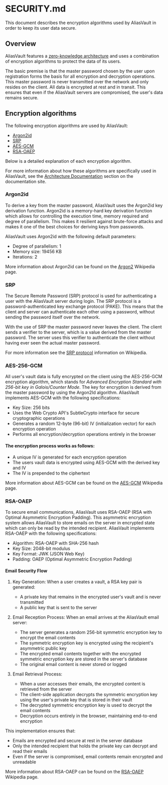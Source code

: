 # SECURITY.md
This document describes the encryption algorithms used by AliasVault in order to keep its user data secure.

## Overview
AliasVault features a [zero-knowledge architecture](https://en.wikipedia.org/wiki/Zero-knowledge_service) and uses a combination of encryption algorithms to protect the data of its users.

The basic premise is that the master password chosen by the user upon registration forms the basis for all encryption
and decryption operations. This master password is never transmitted over the network and only resides on the client.
All data is encrypted at rest and in transit. This ensures that even if the AliasVault servers are compromised,
the user's data remains secure.

## Encryption algorithms
The following encryption algorithms are used by AliasVault:

- [Argon2id](#argon2id)
- [SRP](#srp)
- [AES-GCM](#aes-gcm)
- [RSA-OAEP](#rsa-oaep)

Below is a detailed explanation of each encryption algorithm.

For more information about how these algorithms are specifically used in AliasVault, see the [Architecture Documentation](https://docs.aliasvault.net/architecture) section on the documentation site.

### Argon2id
To derive a key from the master password, AliasVault uses the Argon2id key derivation function. Argon2id is a memory-hard
key derivation function which allows for controlling the execution time, memory required and degree of parallelism.
This makes it resilient against brute-force attacks and makes it one of the best choices for deriving keys from passwords.

AliasVault uses Argon2id with the following default parameters:
- Degree of parallelism: 1
- Memory size: 19456 KB
- Iterations: 2

More information about Argon2id can be found on the [Argon2](https://en.wikipedia.org/wiki/Argon2) Wikipedia page.

### SRP
The Secure Remote Password (SRP) protocol is used for authenticating a user with the AliasVault server during login.
The SRP protocol is a password-authenticated key exchange protocol (PAKE). This means that the client and server can
authenticate each other using a password, without sending the password itself over the network.

With the use of SRP the master password never leaves the client. The client sends a verifier to the server,
which is a value derived from the master password. The server uses this verifier to authenticate the client without
having ever seen the actual master password.

For more information see the [SRP protocol](https://en.wikipedia.org/wiki/Secure_Remote_Password_protocol) information on Wikipedia.

### AES-256-GCM
All user's vault data is fully encrypted on the client using the AES-256-GCM encryption algorithm, which stands for
*Advanced Encryption Standard with 256-bit key in Galois/Counter Mode*. The key for encryption is derived from the
master password by using the Argon2Id algorithm. AliasVault implements AES-GCM with the following specifications:

- Key Size: 256 bits
- Uses the Web Crypto API's SubtleCrypto interface for secure cryptographic operations
- Generates a random 12-byte (96-bit) IV (initialization vector) for each encryption operation
- Performs all encryption/decryption operations entirely in the browser

#### The encryption process works as follows:
- A unique IV is generated for each encryption operation
- The users vault data is encrypted using AES-GCM with the derived key and IV
- The IV is prepended to the ciphertext

More information about AES-GCM can be found on the [AES-GCM](https://en.wikipedia.org/wiki/Galois/Counter_Mode) Wikipedia page.

### RSA-OAEP
To secure email communications, AliasVault uses RSA-OAEP (RSA with Optimal Asymmetric Encryption Padding). This asymmetric
encryption system allows AliasVault to store emails on the server in encrypted state which can only be read by the
intended recipient. AliasVault implements RSA-OAEP with the following specifications:
- Algorithm: RSA-OAEP with SHA-256 hash
- Key Size: 2048-bit modulus
- Key Format: JWK (JSON Web Key)
- Padding: OAEP (Optimal Asymmetric Encryption Padding)

#### Email Security Flow
1. Key Generation: When a user creates a vault, a RSA key pair is generated:
   - A private key that remains in the encrypted user's vault and is never transmitted
   - A public key that is sent to the server

2. Email Reception Process: When an email arrives at the AliasVault email server:
   - The server generates a random 256-bit symmetric encryption key to encrypt the email contents
   - The symmetric encryption key is encrypted using the recipient's asymmetric public key
   - The encrypted email contents together with the encrypted symmetric encryption key are stored in the server's database
   - The original email content is never stored or logged

3. Email Retrieval Process:
   - When a user accesses their emails, the encrypted content is retrieved from the server
   - The client-side application decrypts the symmetric encryption key using the user's private key that is stored in their vault
   - The decrypted symmetric encryption key is used to decrypt the email contents
   - Decryption occurs entirely in the browser, maintaining end-to-end encryption

This implementation ensures that:
- Emails are encrypted and secure at rest in the server database
- Only the intended recipient that holds the private key can decrypt and read their emails
- Even if the server is compromised, email contents remain encrypted and unreadable

More information about RSA-OAEP can be found on the [RSA-OAEP](https://en.wikipedia.org/wiki/Optimal_asymmetric_encryption_padding) Wikipedia page.
